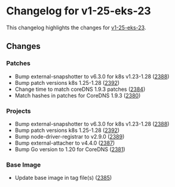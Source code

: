 # Changelog for v1-25-eks-23

This changelog highlights the changes for [v1-25-eks-23](https://github.com/aws/eks-distro/tree/v1-25-eks-23).

## Changes

### Patches
* Bump external-snapshotter to v6.3.0 for k8s v1.23-1.28 ([2388](https://github.com/aws/eks-distro/pull/2388))
* Bump patch versions k8s 1.25-1.28 ([2392](https://github.com/aws/eks-distro/pull/2392))
* Change time to match coreDNS 1.9.3 patches ([2384](https://github.com/aws/eks-distro/pull/2384))
* Match hashes in patches for CoreDNS 1.9.3 ([2380](https://github.com/aws/eks-distro/pull/2380))

### Projects
* Bump external-snapshotter to v6.3.0 for k8s v1.23-1.28 ([2388](https://github.com/aws/eks-distro/pull/2388))
* Bump patch versions k8s 1.25-1.28 ([2392](https://github.com/aws/eks-distro/pull/2392))
* Bump node-driver-registrar to v2.9.0 ([2389](https://github.com/aws/eks-distro/pull/2389))
* Bump external-attacher to v4.4.0 ([2387](https://github.com/aws/eks-distro/pull/2387))
* Bump Go version to 1.20 for CoreDNS ([2381](https://github.com/aws/eks-distro/pull/2381))

### Base Image
* Update base image in tag file(s) ([2385](https://github.com/aws/eks-distro/pull/2385))

